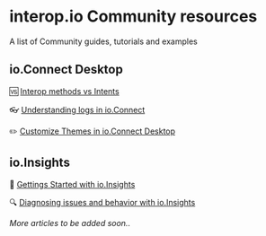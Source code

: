 # interop.io Community resources
A list of Community guides, tutorials and examples

## io.Connect Desktop
:vs: [Interop methods vs Intents](https://github.com/InteropIO/community-articles/tree/master/desktop/interop-methods-vs-intents)

👓 [Understanding logs in io.Connect](https://github.com/InteropIO/community-articles/tree/master/desktop/understanding-logs)

:pencil2: [Customize Themes in io.Connect Desktop](https://github.com/InteropIO/community-articles/tree/master/desktop/customizing-themes-in-io.connect-desktop) 

## io.Insights
🚀 [Gettings Started with io.Insights](https://github.com/InteropIO/community-articles/blob/master/insights/get-started-with-insights)

:mag: [Diagnosing issues and behavior with io.Insights](https://github.com/InteropIO/community-articles/tree/master/insights/diagnosing-issues-and-behavior-with-io.Insights) 

_More articles to be added soon.._
